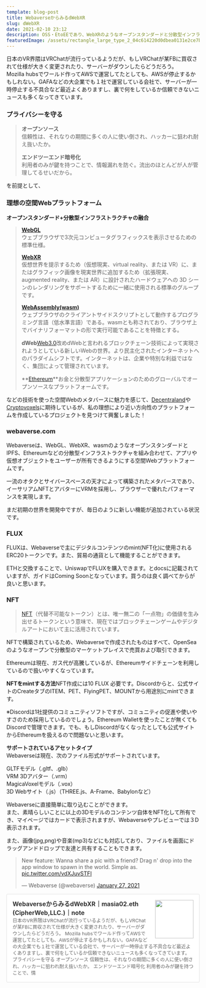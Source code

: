 ```yaml
---
template: blog-post
title: WebaverseからみるdWebXR
slug: dWebXR
date: 2021-02-10 23:12
description: OSS・EtoEEであり、WebXRのようなオープンスタンダードと分散型インフラストラクチャを組み合わせて、アプリや仮想オブジェクトをユーザーが所有できるようにするプラットフォーム
featuredImage: /assets/rectangle_large_type_2_04c614220d0dbea0131e2ce7bd58c62e_1.png
---
```

日本のVR界隈はVRChatが流行っているようだが、もしVRChatが某FBに買収されて仕様が大きく変更されたり、サーバーがダウンしたらどうだろう。\
Mozilla hubsでワールド作ってAWSで運営してたとしても、AWSが停止するかもしれない。GAFAなどの大企業でも１社で運営している会社で、サーバーが一時停止する不具合など最近よくありますし、裏で何をしているか信頼できないニュースも多くなってきています。

### プライバシーを守る

> **オープンソース**\
> 信頼性は、それなりの期間に多くの人に使い倒され、ハッカーに狙われ耐え抜いたか。
>
> **エンドツーエンド暗号化**\
> 利用者のみが鍵を持つことで、情報漏れを防ぐ。流出のほとんどが人が管理してるせいだから。

を前提として、

### 理想の空間Webプラットフォーム

**オープンスタンダード+分散型インフラストラクチャの融合**

> **[WebGL](https://ja.wikipedia.org/wiki/WebGL)**\
> ウェブブラウザで3次元コンピュータグラフィックスを表示させるための標準仕様。
>
> **[WebXR](https://developer.mozilla.org/ja/docs/Web/API/WebXR_Device_API)**\
> 仮想世界を提示するため（仮想現実、virtual reality、または VR）に、またはグラフィック画像を現実世界に追加するため（拡張現実、augmented reality、または AR）に設計されたハードウェアへの 3D シーンのレンダリングをサポートするために一緒に使用される標準のグループです。
>
> **[WebAssembly(wasm)](https://ja.wikipedia.org/wiki/WebAssembly)**\
> ウェブブラウザのクライアントサイドスクリプトとして動作するプログラミング言語（低水準言語）である。wasmとも称されており、ブラウザ上でバイナリフォーマットの形で実行可能であることを特徴とする。
>
> **dWeb**[Web3.0](https://messari.io/article/web3-eli5-what-is-web3)改めdWebと言われるブロックチェーン技術によって実現されようとしている新しいWebの世界。より民主化されたインターネットへのパラダイムシフトです。インターネットは、企業や特別な利益ではなく、集団によって管理されています。
>
> **[Ethereum](https://ethereum.org/ja/)**お金と分散型アプリケーションのためのグローバルでオープンソースなプラットフォームです。

などの技術を使った空間Webのメタバースに魅力を感じて、[Decentraland](https://dcl.masia02.hns.to/)や[Cryptovoxels](https://cv.masia02.hns.to/)に期待しているが、私の理想により近い方向性のプラットフォームを作成しているプロジェクトを見つけて興奮しました！

### webaverse.com

Webaverseは、WebGL、WebXR、wasmのようなオープンスタンダードとIPFS、Ethereumなどの分散型インフラストラクチャを組み合わせて、アプリや仮想オブジェクトをユーザーが所有できるようにする空間Webプラットフォームです。

一流のオタクとサイバースペースの天才によって構築されたメタバースであり、イーサリアムNFTとアバターにVRMを採用し、ブラウザーで優れたパフォーマンスを実現します。

まだ初期の世界を開発中ですが、毎日のように新しい機能が追加されている状況です。

### FLUX

FLUXは、Webaverseで主にデジタルコンテンツのmint(NFT化)に使用されるERC20トークンです。また、貿易の通貨として機能することができます。

ETHと交換することで、UniswapでFLUXを購入できます。とdocsに記載されていますが、ガイドはComing Soonとなっています。買うのは良く調べてからが良いと思います。

### NFT

> [NFT](https://coincheck.com/ja/article/454)（代替不可能なトークン）とは、唯一無二の「一点物」の価値を生み出せるトークンという意味で、現在ではブロックチェーンゲームやデジタルアートにおいて主に活用されています。

NFTで構築されているため、Webaverseで作成されたものはすべて、OpenSeaのようなオープンで分散型のマーケットプレイスで売買および取引できます。

Ethereumは現在、ガス代が高騰しているが、Ethereumサイドチェーンを利用しているので扱いやすくなっています。

**NFTをmintする方法**NFT作成には10 FLUX 必要です。Discordからと、公式サイトのCreateタブのITEM、PET、FlyingPET、MOUNTから用途別にmintできます。

※Discordは1社提供のコミュニティソフトですが、コミュニティの促進や使いやすさのため採用しているのでしょう。Ethereum Walletを使ったことが無くてもDiscordで管理できます。でも、もしDiscordがなくなったとしても公式サイトからEthereumを扱えるので問題ないと思います。

**サポートされているアセットタイプ**\
Webaverseは現在、次のファイル形式がサポートされています。

GLTFモデル（.gltf、.glb）\
VRM 3Dアバター（.vrm）\
MagicaVoxelモデル（.vox）\
3D Webサイト（.js）（THREE.js、A-Frame、Babylonなど）

Webaverseに直接簡単に取り込むことができます。\
また、素晴らしいことに以上の3Dモデルのコンテンツ自体をNFT化して所有でき、マイページではカードで表示されますが、Webaverseやプレビューでは３D表示されます。

また、画像(jpg,png)や音楽(mp3)などにも対応しており、ファイルを画面にドラッグアンドドロップで友達と共有することもできます。

<blockquote class="twitter-tweet"><p lang="en" dir="ltr">New feature: Wanna share a pic with a friend? Drag n&#39; drop into the app window to spawn in the world. Simple as. <a href="https://t.co/vdXJuvSTFI">pic.twitter.com/vdXJuvSTFI</a></p>&mdash; Webaverse (@webaverse) <a href="https://twitter.com/webaverse/status/1354326601576685574?ref_src=twsrc%5Etfw">January 27, 2021</a></blockquote> <script async src="https://platform.twitter.com/widgets.js" charset="utf-8"></script>





<div class="blogcardfu" style="width:auto;max-width:9999px;border:1px solid #E0E0E0;border-radius:3px;margin:10px 0;padding:15px;line-height:1.4;text-align:left;background:#FFFFFF;"><a href="https://note.com/masia02/n/nf8c961bfaff7" target="_blank" style="display:block;text-decoration:none;"><span class="blogcardfu-image" style="float:right;width:100px;padding:0 0 0 10px;margin:0 0 5px 5px;"><img src="https://images.weserv.nl/?w=100&url=ssl:assets.st-note.com/production/uploads/images/44862549/rectangle_large_type_2_04c614220d0dbea0131e2ce7bd58c62e.png?fit=bounds&amp;quality=85&amp;width=1280" width="100" style="width:100%;height:auto;max-height:100px;min-width:0;border:0 none;margin:0;"></span><br style="display:none"><span class="blogcardfu-title" style="font-size:112.5%;font-weight:700;color:#333333;margin:0 0 5px 0;">WebaverseからみるdWebXR｜masia02.eth (CipherWeb,LLC.)｜note</span><br><span class="blogcardfu-content" style="font-size:87.5%;font-weight:400;color:#666666;"> 日本のVR界隈はVRChatが流行っているようだが、もしVRChatが某FBに買収されて仕様が大きく変更されたり、サーバーがダウンしたらどうだろう。 Mozilla hubsでワールド作ってAWSで運営してたとしても、AWSが停止するかもしれない。GAFAなどの大企業でも１社で運営している会社で、サーバーが一時停止する不具合など最近よくありますし、裏で何をしているか信頼できないニュースも多くなってきています。  プライバシーを守る  オープンソース 信頼性は、それなりの期間に多くの人に使い倒され、ハッカーに狙われ耐え抜いたか。  エンドツーエンド暗号化 利用者のみが鍵を持つことで、情</span><br><span style="clear:both;display:block;overflow:hidden;height:0;">&nbsp;</span></a></div>